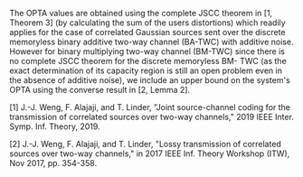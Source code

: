 The OPTA values are obtained using the complete JSCC theorem in [1, Theorem 3] (by calculating the
sum of the users distortions) which readily applies for the case of correlated Gaussian
sources sent over the discrete memoryless binary additive two-way channel (BA-TWC) with additive noise. 
However for binary multiplying two-way channel (BM-TWC)
since there is no complete JSCC theorem for the discrete memoryless BM-
TWC (as the exact determination of its capacity region is still an open problem even
in the absence of additive noise), we include an upper bound on the system's OPTA
using the converse result in [2, Lemma 2].

[1] J.-J. Weng, F. Alajaji, and T. Linder, "Joint source-channel coding for the transmission of correlated sources over
    two-way channels," 2019 IEEE Inter. Symp. Inf. Theory, 2019.

[2] J.-J. Weng, F. Alajaji, and T. Linder, "Lossy transmission of correlated sources
    over two-way channels," in 2017 IEEE Inf. Theory Workshop (ITW), Nov 2017,
    pp. 354-358.
    
